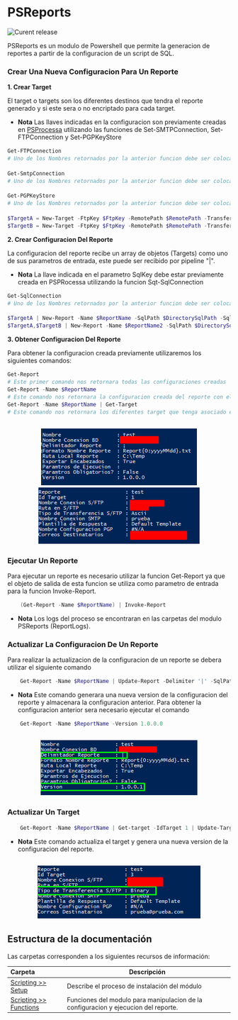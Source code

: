 # PSReports

![Curent release](https://img.shields.io/badge/Version-1.1.6789.41190-orange.svg)

PSReports es un modulo de Powershell que permite la generacion de reportes a partir de la configuracion de un script de SQL.

### Crear Una Nueva Configuracion Para Un Reporte

**1. Crear Target**

El target o targets son los diferentes destinos que tendra el reporte generado y si este sera o no encriptado para cada target.
- **Nota** 
Las llaves indicadas en la configuracion son previamente creadas en [PSProcessa](https://github.com/RD-Processa/PSProcessa/tree/master/scripting/getting-started/mailbox) utilizando las funciones de Set-SMTPConnection, Set-FTPConnection y Set-PGPKeyStore

```powershell
Get-FTPConnection
# Uno de los Nombres retornados por la anterior funcion debe ser colocado en la variable $FtpKey

Get-SmtpConnection
# Uno de los Nombres retornados por la anterior funcion debe ser colocado en la variable $Smtpkey

Get-PGPKeyStore
# Uno de los Nombres retornados por la anterior funcion debe ser colocado en la variable $PGPKey

$TargetA = New-Target -FtpKey $FtpKey -RemotePath $RemotePath -TransferMode Ascii -SmtpKey $Smtpkey -EmailTo $EmailTo
$TargetB = New-Target -FtpKey $FtpKey -RemotePath $RemotePath -TransferMode Binary -SmtpKey $Smtpkey -EmailTo $EmailTo -PGPKey $PGPKey
```

**2. Crear Configuracion Del Reporte**

La configuracion del reporte recibe un array de objetos (Targets) como uno de sus parametros de entrada, este puede ser recibido por pipeline "|".
- **Nota**
La llave indicada en el parametro SqlKey debe estar previamente creada en PSPRocessa utilizando la funcion Sqt-SqlConnection

```powershell
Get-SqlConnection 
# Uno de los Nombres retornados por la anterior funcion debe ser colocado en la variable $SqlKey

$TargetA | New-Report -Name $ReportName -SqlPath $DirectorySqlPath -SqlKey $SqlKey -OutputPath $OutputPath -Delimiter ';' -FileNameFormat 'Report{0:yyyyMMdd}.txt' -ExportHeader
$TargetA,$TargetB | New-Report -Name $ReportName2 -SqlPath $DirectorySqlPath2 -SqlKey $SqlKey2 -OutputPath $OutputPath -FileNameScript {'Report{0:yyyyMMdd}.txt' -f (Get-Date).AddDays(-2)} 
```

**3. Obtener Configuracion Del Reporte**

Para obtener la configuracion creada previamente utilizaremos los siguientes comandos:
```powershell
Get-Report 
# Este primer comando nos retornara todas las configuraciones creadas
Get-Report -Name $ReportName 
# Este comando nos retornara la configuracion creada del reporte con el nombre que se encuentre en la variable $ReportName 
Get-Report -Name $ReportName | Get-Target 
# Este comando nos retornara los diferentes target que tenga asociado el reporte con el nombre que se encuentre en la variable $ReportName 
```
<h2 align="center"><img src="img/Get-Report.png" /> <br> <img src="img/Get-Target.png" /></h2>

### Ejecutar Un Reporte

Para ejecutar un reporte es necesario utilizar la funcion Get-Report ya que el objeto de salida de esta funcion se utiliza como parametro de entrada para la funcion Invoke-Report.

```powershell
    (Get-Report -Name $ReportName) | Invoke-Report
```

- **Nota**
Los logs del proceso se encontraran en las carpetas del modulo PSReports (ReportLogs).

### Actualizar La Configuracion De Un Reporte 

Para realizar la actualizacion de la configuracion de un reporte se debera utilizar el siguiente comando 

```powershell
    Get-Report -Name $ReportName | Update-Report -Delimiter '|' -SqlPath $NewDirectorySqlPath
```
- **Nota**
Este comando generara una nueva version de la configuracion del reporte y almacenara la configuracion anterior. Para obtener la configuracion anterior sera necesario ejecutar el comando
```powershell
    Get-Report -Name $ReportName -Version 1.0.0.0
```
<h2 align="center"><img src="img/Update-Report.png" /></h2>

### Actualizar Un Target 

```powershell
    Get-Report -Name $ReportName | Get-target -IdTarget 1 | Update-Target -EmailTo $NewEmailTo
```
- **Nota**
Este comando actualiza el target y genera una nueva version de la configuracion del reporte.

<h2 align="center"><img src="img/Update-Target.png" /></h2>

## Estructura de la documentación

Las carpetas corresponden a los siguientes recursos de información:

| Carpeta  | Descripción  |
|:---|---|
| [Scripting >> Setup](Scripting/Setup)  | Describe el proceso de instalación del módulo |
| [Scripting >> Functions](Scripting/Functions)  | Funciones del modulo para manipulacion de la configuracion y ejecucion del reporte. |
